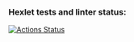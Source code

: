 ### Hexlet tests and linter status:
[![Actions Status](https://github.com/prasolovsereja/frontend-project-11/actions/workflows/hexlet-check.yml/badge.svg)](https://github.com/prasolovsereja/frontend-project-11/actions)